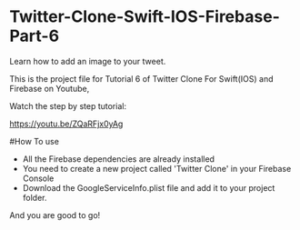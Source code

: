 # Twitter-Clone-Swift-IOS-Firebase-Part-6 

Learn how to add an image to your tweet. 

This is the project file for Tutorial 6 of Twitter Clone For Swift(IOS) and Firebase on Youtube,

Watch the step by step tutorial:

https://youtu.be/ZQaRFjx0yAg

#How To use 

- All the Firebase dependencies are already installed
- You need to create a new project called 'Twitter Clone' in your Firebase Console
- Download the GoogleServiceInfo.plist file and add it to your project folder.

And you are good to go!
